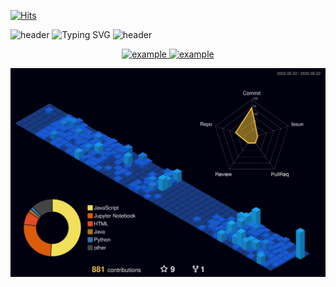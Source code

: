 [![Hits](https://hits.seeyoufarm.com/api/count/incr/badge.svg?url=https%3A%2F%2Fdiscord.gg%2FXMJgjQa7qZ&count_bg=%23002C5F&title_bg=%23000000&icon=discord.svg&icon_color=%23FFFFFF&title=Hits&edge_flat=true)](https://hits.seeyoufarm.com)

![header](https://capsule-render.vercel.app/api?type=waving&color=002c5f&height=90&animation=fadeIn&section=header)
![Typing SVG](https://readme-typing-svg.demolab.com?font=Carter+One&size=35&pause=1000&color=0050AC&background=FF080800&center=true&vCenter=true&width=1000&lines=Jit+Hoon+%2B+Git+Hub+%3D+Jit+Hub+😎&margin=none)
![header](https://capsule-render.vercel.app/api?type=waving&color=002c5f&height=90&animation=fadeIn&section=footer)

<!-- Social icons section -->
<p align="center">
  <a href="https://www.instagram.com/no.brain_study/?igshid=YmMyMTA2M2Y%3D" target="_blank">
    <img src="https://img.shields.io/badge/@no.brain_study-E4405F?style=for-the-badge&logo=instagram&logoColor=white" alt="example"/>
  </a>
  <a href="https://discord.gg/XMJgjQa7qZ" target="_blank">
    <img src="https://img.shields.io/badge/뇌냅스-5865F2?style=for-the-badge&logo=discord&logoColor=white" alt="example"/>
  </a>
</p>
  
![](./profile-3d-contrib/profile-night-view.svg)
